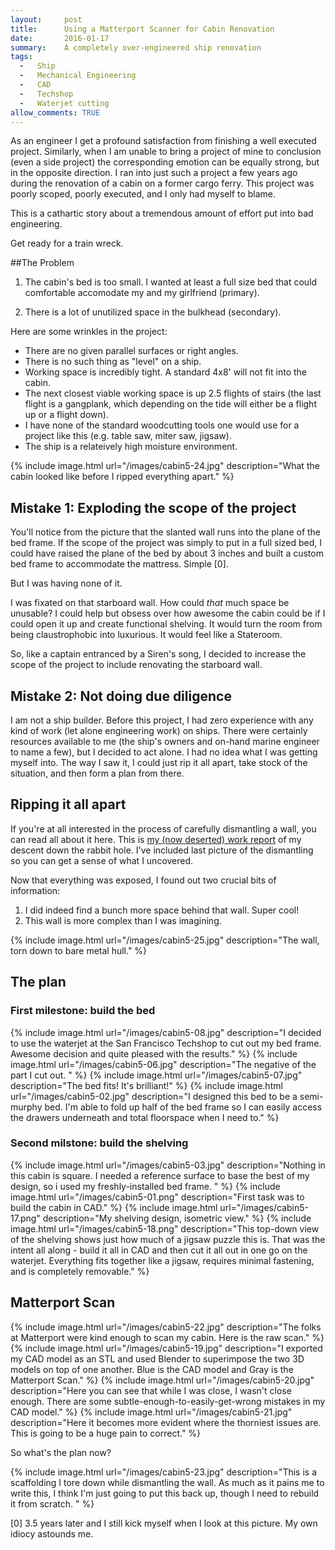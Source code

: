 ```yaml
---
layout:     post
title:      Using a Matterport Scanner for Cabin Renovation
date:       2016-01-17
summary:    A completely over-engineered ship renovation
tags: 
  -   Ship 
  -   Mechanical Engineering
  -   CAD
  -   Techshop
  -   Waterjet cutting
allow_comments: TRUE
---
```


As an engineer I get a profound satisfaction from finishing a well executed project. Similarly, when I am unable to bring a project of mine to conclusion (even a side project) the corresponding emotion can be equally strong, but in the opposite direction. I ran into just such a project a few years ago during the renovation of a cabin on a former cargo ferry. This project was poorly scoped, poorly executed, and I only had myself to blame. 

This is a cathartic story about a tremendous amount of effort put into bad engineering. 

Get ready for a train wreck. 

##The Problem

1. The cabin's bed is too small. I wanted at least a full size bed that could comfortable accomodate my and my girlfriend (primary).

2. There is a lot of unutilized space in the bulkhead (secondary).

Here are some wrinkles in the project:

- There are no given parallel surfaces or right angles.
- There is no such thing as "level" on a ship.
- Working space is incredibly tight. A standard 4x8' will not fit into the cabin.
- The next closest viable working space is up 2.5 flights of stairs (the last flight is a gangplank, which depending on the tide will either be a flight up or a flight down).
- I have none of the standard woodcutting tools one would use for a project like this (e.g. table saw, miter saw, jigsaw).
- The ship is a relateively high moisture environment.

{% include image.html url="/images/cabin5-24.jpg" description="What the cabin looked like before I ripped everything apart." %}

## Mistake 1: Exploding the scope of the project

You'll notice from the picture that the slanted wall runs into the plane of the bed frame. If the scope of the project was simply to put in a full sized bed, I could have raised the plane of the bed by about 3 inches and built a custom bed frame to accommodate the mattress. Simple [0]. 

But I was having none of it. 

I was fixated on that starboard wall. How could <em>that</em> much space be unusable? I could help but obsess over how awesome the cabin could be if I could open it up and create functional shelving. It would turn the room from being claustrophobic into luxurious. It would feel like a Stateroom. 

So, like a captain entranced by a Siren's song, I decided to increase the scope of the project to include renovating the starboard wall. 

## Mistake 2: Not doing due diligence

I am not a ship builder. Before this project, I had zero experience with any kind of work (let alone engineering work) on ships. There were certainly resources available to me (the ship's owners and on-hand marine engineer to name a few), but I decided to act alone. I had no idea what I was getting myself into. The way I saw it, I could just rip it all apart, take stock of the situation, and then form a plan from there. 

## Ripping it all apart

If you're at all interested in the process of carefully dismantling a wall, you can read all about it here. This is [my (now deserted) work report](https://docs.google.com/document/d/18X-6gubn0JrHuOVNFaBCGCTXJB6Qd4sNYi_czuAFQZA/edit#) of my descent down the rabbit hole. I've included last picture of the dismantling so you can get a sense of what I uncovered.

Now that everything was exposed, I found out two crucial bits of information:

1. I did indeed find a bunch more space behind that wall. Super cool!
2. This wall is more complex than I was imagining. 

{% include image.html url="/images/cabin5-25.jpg" description="The wall, torn down to bare metal hull." %}

## The plan

### First milestone: build the bed

{% include image.html url="/images/cabin5-08.jpg" description="I decided to use the waterjet at the San Francisco Techshop to cut out my bed frame. Awesome decision and quite pleased with the results." %}
{% include image.html url="/images/cabin5-06.jpg" description="The negative of the part I cut out. " %}
{% include image.html url="/images/cabin5-07.jpg" description="The bed fits! It's brilliant!" %}
{% include image.html url="/images/cabin5-02.jpg" description="I designed this bed to be a semi-murphy bed. I'm able to fold up half of the bed frame so I can easily access the drawers underneath and total floorspace when I need to." %}


### Second milstone: build the shelving

{% include image.html url="/images/cabin5-03.jpg" description="Nothing in this cabin is square. I needed a reference surface to base the best of my design, so i used my freshly-installed bed frame. " %}
{% include image.html url="/images/cabin5-01.png" description="First task was to build the cabin in CAD." %}
{% include image.html url="/images/cabin5-17.png" description="My shelving design, isometric view." %}
{% include image.html url="/images/cabin5-18.png" description="This top-down view of the shelving shows just how much of a jigsaw puzzle this is. That was the intent all along - build it all in CAD and then cut it all out in one go on the waterjet. Everything fits together like a jigsaw, requires minimal fastening, and is completely removable." %}

## Matterport Scan

{% include image.html url="/images/cabin5-22.jpg" description="The folks at Matterport were kind enough to scan my cabin. Here is the raw scan." %}
{% include image.html url="/images/cabin5-19.jpg" description="I exported my CAD model as an STL and used Blender to superimpose the two 3D models on top of one another. Blue is the CAD model and Gray is the Matterport Scan." %}
{% include image.html url="/images/cabin5-20.jpg" description="Here you can see that while I was close, I wasn't close enough. There are some subtle-enough-to-easily-get-wrong mistakes in my CAD model." %}
{% include image.html url="/images/cabin5-21.jpg" description="Here it becomes more evident where the thorniest issues are. This is going to be a huge pain to correct." %}

So what's the plan now?

{% include image.html url="/images/cabin5-23.jpg" description="This is a scaffolding I tore down while dismantling the wall. As much as it pains me to write this, I think I'm just going to put this back up, though I need to rebuild it from scratch. " %}


[0] 3.5 years later and I still kick myself when I look at this picture. My own idiocy astounds me. 